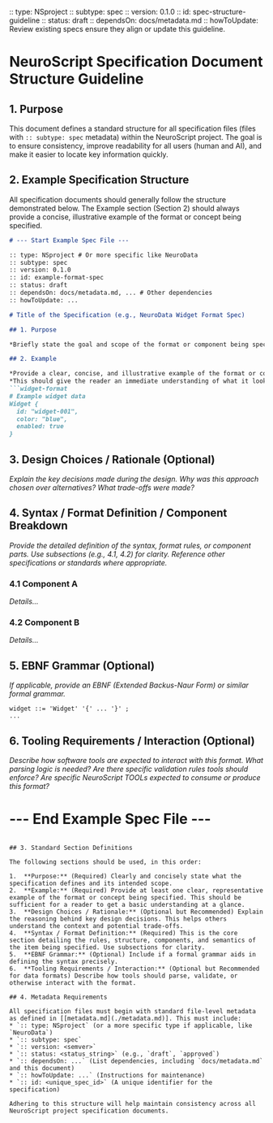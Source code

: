 :: type: NSproject
:: subtype: spec
:: version: 0.1.0
:: id: spec-structure-guideline
:: status: draft
:: dependsOn: docs/metadata.md
:: howToUpdate: Review existing specs ensure they align or update this guideline.

# NeuroScript Specification Document Structure Guideline

## 1. Purpose

This document defines a standard structure for all specification files (files with `:: subtype: spec` metadata) within the NeuroScript project. The goal is to ensure consistency, improve readability for all users (human and AI), and make it easier to locate key information quickly.

## 2. Example Specification Structure

All specification documents should generally follow the structure demonstrated below. The Example section (Section 2) should always provide a concise, illustrative example of the format or concept being specified.

```markdown
# --- Start Example Spec File ---

:: type: NSproject # Or more specific like NeuroData
:: subtype: spec
:: version: 0.1.0
:: id: example-format-spec
:: status: draft
:: dependsOn: docs/metadata.md, ... # Other dependencies
:: howToUpdate: ...

# Title of the Specification (e.g., NeuroData Widget Format Spec)

## 1. Purpose

*Briefly state the goal and scope of the format or component being specified.*

## 2. Example

*Provide a clear, concise, and illustrative example of the format or concept.*
*This should give the reader an immediate understanding of what it looks like.*
```widget-format
# Example widget data
Widget {
  id: "widget-001",
  color: "blue",
  enabled: true
}
```

## 3. Design Choices / Rationale (Optional)

*Explain the key decisions made during the design.*
*Why was this approach chosen over alternatives?*
*What trade-offs were made?*

## 4. Syntax / Format Definition / Component Breakdown

*Provide the detailed definition of the syntax, format rules, or component parts.*
*Use subsections (e.g., 4.1, 4.2) for clarity.*
*Reference other specifications or standards where appropriate.*

### 4.1 Component A
*Details...*

### 4.2 Component B
*Details...*

## 5. EBNF Grammar (Optional)

*If applicable, provide an EBNF (Extended Backus-Naur Form) or similar formal grammar.*
```ebnf
widget ::= 'Widget' '{' ... '}' ;
...
```

## 6. Tooling Requirements / Interaction (Optional)

*Describe how software tools are expected to interact with this format.*
*What parsing logic is needed?*
*Are there specific validation rules tools should enforce?*
*Are specific NeuroScript TOOLs expected to consume or produce this format?*

# --- End Example Spec File ---
```

## 3. Standard Section Definitions

The following sections should be used, in this order:

1.  **Purpose:** (Required) Clearly and concisely state what the specification defines and its intended scope.
2.  **Example:** (Required) Provide at least one clear, representative example of the format or concept being specified. This should be sufficient for a reader to get a basic understanding at a glance.
3.  **Design Choices / Rationale:** (Optional but Recommended) Explain the reasoning behind key design decisions. This helps others understand the context and potential trade-offs.
4.  **Syntax / Format Definition:** (Required) This is the core section detailing the rules, structure, components, and semantics of the item being specified. Use subsections for clarity.
5.  **EBNF Grammar:** (Optional) Include if a formal grammar aids in defining the syntax precisely.
6.  **Tooling Requirements / Interaction:** (Optional but Recommended for data formats) Describe how tools should parse, validate, or otherwise interact with the format.

## 4. Metadata Requirements

All specification files must begin with standard file-level metadata as defined in [[metadata.md](./metadata.md)]. This must include:
* `:: type: NSproject` (or a more specific type if applicable, like `NeuroData`)
* `:: subtype: spec`
* `:: version: <semver>`
* `:: status: <status_string>` (e.g., `draft`, `approved`)
* `:: dependsOn: ...` (List dependencies, including `docs/metadata.md` and this document)
* `:: howToUpdate: ...` (Instructions for maintenance)
* `:: id: <unique_spec_id>` (A unique identifier for the specification)

Adhering to this structure will help maintain consistency across all NeuroScript project specification documents.